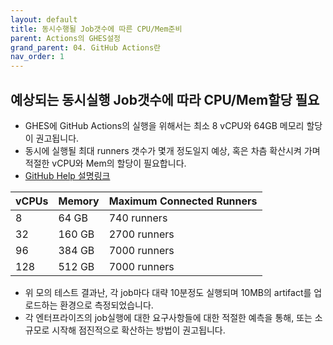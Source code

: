 ```yaml
---
layout: default
title: 동시수행될 Job갯수에 따른 CPU/Mem준비
parent: Actions의 GHES설정
grand_parent: 04. GitHub Actions란
nav_order: 1
---
```


## 예상되는 동시실행 Job갯수에 따라 CPU/Mem할당 필요

  - GHES에 GitHub Actions의 실행을 위해서는 최소 8 vCPU와 64GB 메모리 할당이 권고됩니다. 
  - 동시에 실행될 최대 runners 갯수가 몇개 정도일지 예상, 혹은 차츰 확산시켜 가며 적절한 vCPU와 Mem의 할당이 필요합니다. 
  - [GitHub Help 설명링크](https://docs.github.com/en/enterprise-server@latest/admin/github-actions/getting-started-with-github-actions-for-your-enterprise/getting-started-with-github-actions-for-github-enterprise-server#review-hardware-requirements)

  vCPUs| Memory	| Maximum Connected Runners
  --|--|--|
  8	| 64 GB	|740 runners
  32| 160 GB|2700 runners
  96|384 GB|7000 runners
  128|512 GB|7000 runners

   - 위 모의 테스트 결과난, 각 job마다 대략 10분정도 실행되며 10MB의 artifact를 업로드하는 환경으로 측정되었습니다. 
   - 각 엔터프라이즈의 job실행에 대한 요구사항들에 대한 적절한 예측을 통해, 또는 소규모로 시작해 점진적으로 확산하는 방법이 권고됩니다. 